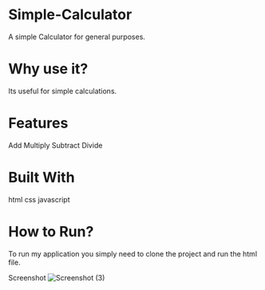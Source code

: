 # Simple-Calculator
A simple Calculator for general purposes.

# Why use it?
Its useful for simple calculations.

# Features
Add
Multiply
Subtract
Divide
# Built With
html
css
javascript
# How to Run?
To run my application you simply need to clone the project and run the html file.

Screenshot
![Screenshot (3)](https://github.com/bitaniya16/Simple-Calculator/assets/149040208/0a1d6fda-6245-43cb-a171-cee94044267e)

